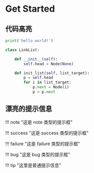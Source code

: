 # Get Started

## 代码高亮

```python
print('hello world!')

class LinkList:

    def __init__(self):
        self.head = Node(None)

    def init_list(self, list_target):
        p = self.head
        for i in list_target:
            p.next = Node(i)
            p = p.next
```

## 漂亮的提示信息
!!! note "这是 note 类型的提示框"

!!! success "这是 success 类型的提示框"

!!! failure "这是 failure 类型的提示框"

!!! bug "这是 bug 类型的提示框"

!!! tip "这里是普通提示信息"

